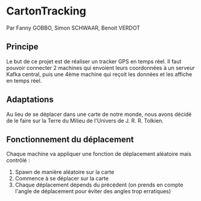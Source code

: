 # CartonTracking

Par Fanny GOBBO, Simon SCHWAAR, Benoit VERDOT

## Principe

Le but de ce projet est de réaliser un tracker GPS en temps réel. Il faut pouvoir connecter 2 machines qui envoient leurs coordonnées à un serveur Kafka central, puis une 4ème machine qui reçoit les données et les affiche en temps réel.

## Adaptations

Au lieu de se déplacer dans une carte de notre monde, nous avons décidé de le faire sur la Terre du Milieu de l'Univers de J. R. R. Tolkien. 

## Fonctionnement du déplacement

Chaque machine va appliquer une fonction de déplacement aléatoire mais contrôlé : 

1. Spawn de manière aléatoire sur la carte
1. Commence à se déplacer sur la carte
1. Chaque déplacement dépends du précédent (on prends en compte l'angle de déplacement pour éviter des angles trop erratiques)




